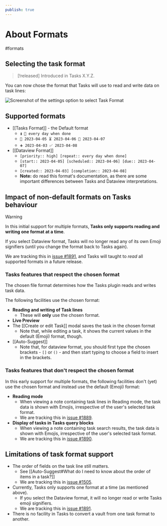 ```yaml
---
publish: true
---
```


# About Formats

<span class="related-pages">#formats</span>

## Selecting the task format

> [!released]
> Introduced in Tasks X.Y.Z.

You can now chose the format that Tasks will use to read and write data on task lines:

![Screenshot of the settings option to select Task Format](settings-task-format.png)

## Supported formats

- [[Tasks Format]] - the Default format
  - `⏫ 🔁 every day when done`
  - `🛫 2023-04-05 ⏳ 2023-04-06 📅 2023-04-07`
  - `➕ 2023-04-03 ✅ 2023-04-08`
- [[Dataview Format]]
  - `[priority:: high] [repeat:: every day when done]`
  - `[start:: 2023-04-05] [scheduled:: 2023-04-06] [due:: 2023-04-07]`
  - `[created:: 2023-04-03] [completion:: 2023-04-08]`
  - **Note:** do read this format's documentation, as there are some important differences between Tasks and Dataview interpretations.

## Impact of non-default formats on Tasks behaviour

> [!Warning]
> In this initial support for multiple formats, **Tasks only supports reading and writing one format at a time**.
>
> If you select Dataview format, Tasks will no longer read any of its own Emoji signifiers (until you change the format back to Tasks again).
>
> We are tracking this in [issue #1891](https://github.com/obsidian-tasks-group/obsidian-tasks/issues/1891), and Tasks will taught to *read* all supported formats in a future release.

### Tasks features that respect the chosen format

The chosen file format determines how the Tasks plugin reads and writes task data.

The following facilities use the chosen format:

- **Reading and writing of Task lines**
  - These will **only** use the chosen format.
- **Live Preview**
- The [[Create or edit Task]] modal saves the task in the chosen format
  - Note that, while editing a task, it shows the current values in the default (Emoji) format, though.
- [[Auto-Suggest]]
  - Note that, for dataview format, you should first type the chosen brackets - `[]` or `()` - and then start typing to choose a field to insert in the brackets.

### Tasks features that don't respect the chosen format

In this early support for multiple formats, the following facilities don't (yet) use the chosen format and instead use the default (Emoji) format:

- **Reading mode**
  - When viewing a note containing task lines in Reading mode, the task data is shown with Emojis, irrespective of the user's selected task format.
  - We are tracking this in [issue #1889](https://github.com/obsidian-tasks-group/obsidian-tasks/issues/1889).
- **Display of tasks in Tasks query blocks**
  - When viewing a note containing task search results, the task data is shown with Emojis, irrespective of the user's selected task format.
  - We are tracking this in [issue #1890](https://github.com/obsidian-tasks-group/obsidian-tasks/issues/1890).

## Limitations of task format support

- The order of fields on the task line still matters.
  - See [[Auto-Suggest#What do I need to know about the order of items in a task?]]
  - We are tracking this in [issue #1505](https://github.com/obsidian-tasks-group/obsidian-tasks/issues/1505).
- Currently, Tasks only supports one format at a time (as mentioned above).
  - If you select the Dataview format, it will no longer read or write Tasks emoji signifiers.
  - We are tracking this in [issue #1891](https://github.com/obsidian-tasks-group/obsidian-tasks/issues/1891).
- There is no facility in Tasks to convert a vault from one task format to another.
